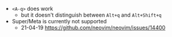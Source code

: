- `<A-q>` does work
	- but it doesn't distinguish between `Alt+q` and `Alt+Shift+q`
- Super/Meta is currently not supported
	- 21-04-19 https://github.com/neovim/neovim/issues/14400
